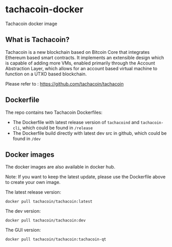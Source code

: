 # tachacoin-docker

Tachacoin docker image

## What is Tachacoin?

Tachacoin is a new blockchain based on Bitcoin Core that integrates Ethereum based smart contracts. It implements an extensible design which is capable of adding more VMs, enabled primarily through the Account Abstraction Layer, which allows for an account based virtual machine to function on a UTXO based blockchain.

Please refer to : https://github.com/tachacoin/tachacoin

## Dockerfile

The repo contains two Tachacoin Dockerfiles:

* The Dockerfile with latest release version of `tachacoind` and `tachacoin-cli`, which could be found in `/release`
* The Dockerfile build directly with latest dev src in github, which could be found in `/dev`

## Docker images

The docker images are also available in docker hub.

Note: If you want to keep the latest update, please use the Dockerfile above to create your own image.

The latest release version: 

```
docker pull tachacoin/tachacoin:latest
```

The dev version:

```
docker pull tachacoin/tachacoin:dev
```

The GUI version:

```
docker pull tachacoin/tachacoin:tachacoin-qt
```
